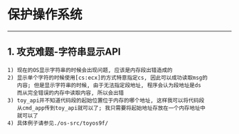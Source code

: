 # **保护操作系统** #
***


## **1. 攻克难题-字符串显示API** ##
    1) 现在的OS显示字符串的时候会出现问题, 应该是内存段出错造成的
    2) 显示单个字符的时候使用[cs:ecx]的方式特意指定cs, 因此可以成功读取msg的
       内容; 但是显示字符串的时候, 由于无法指定段地址, 程序会认为段地址是ds
       而从完全错误的内存中读取内容, 所以会出错
    3) toy_api并不知道代码段的起始位置位于内存的哪个地址, 这样我可以将代码段
       从cmd_app传到toy_api就可以了; 我只需要将起始地址存放在一个内存地址中
       就可以了
    4) 具体例子请参见./os-src/toyos9f/
